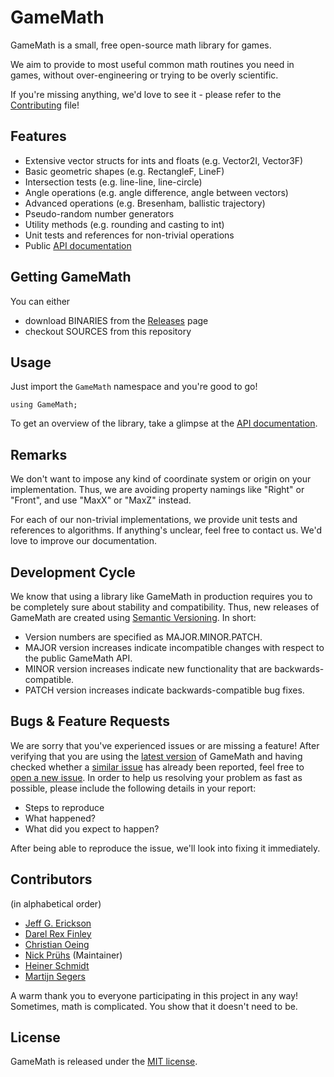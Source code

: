 # GameMath

GameMath is a small, free open-source math library for games.

We aim to provide to most useful common math routines you need in games, without over-engineering or trying to be overly scientific.

If you're missing anything, we'd love to see it - please refer to the [Contributing](https://github.com/npruehs/game-math/blob/develop/CONTRIBUTING.md) file!

## Features

* Extensive vector structs for ints and floats (e.g. Vector2I, Vector3F)
* Basic geometric shapes (e.g. RectangleF, LineF)
* Intersection tests (e.g. line-line, line-circle)
* Angle operations (e.g. angle difference, angle between vectors)
* Advanced operations (e.g. Bresenham, ballistic trajectory)
* Pseudo-random number generators
* Utility methods (e.g. rounding and casting to int)
* Unit tests and references for non-trivial operations
* Public [API documentation](http://npruehs.de/game-math/api/1.0)

## Getting GameMath

You can either

* download BINARIES from the [Releases](https://github.com/npruehs/game-math/releases) page
* checkout SOURCES from this repository

## Usage

Just import the `GameMath` namespace and you're good to go!

    using GameMath;

To get an overview of the library, take a glimpse at the [API documentation](http://npruehs.de/game-math/api/1.0).
	
## Remarks

We don't want to impose any kind of coordinate system or origin on your implementation. Thus, we are avoiding property namings like "Right" or "Front", and use "MaxX" or "MaxZ" instead.

For each of our non-trivial implementations, we provide unit tests and references to algorithms. If anything's unclear, feel free to contact us. We'd love to improve our documentation.

## Development Cycle

We know that using a library like GameMath in production requires you to be completely sure about stability and compatibility. Thus, new releases of GameMath are created using [Semantic Versioning](http://semver.org/). In short:

* Version numbers are specified as MAJOR.MINOR.PATCH.
* MAJOR version increases indicate incompatible changes with respect to the public GameMath API.
* MINOR version increases indicate new functionality that are backwards-compatible.
* PATCH version increases indicate backwards-compatible bug fixes.

## Bugs & Feature Requests

We are sorry that you've experienced issues or are missing a feature! After verifying that you are using the [latest version](https://github.com/npruehs/game-math/releases) of GameMath and having checked whether a [similar issue](https://github.com/npruehs/game-math/issues) has already been reported, feel free to [open a new issue](https://github.com/npruehs/game-math/issues/new). In order to help us resolving your problem as fast as possible, please include the following details in your report:

* Steps to reproduce
* What happened?
* What did you expect to happen?

After being able to reproduce the issue, we'll look into fixing it immediately.

## Contributors

(in alphabetical order)

* [Jeff G. Erickson](http://algorithms.wtf)
* [Darel Rex Finley](http://alienryderflex.com)
* [Christian Oeing](https://github.com/coeing)
* [Nick Prühs](https://github.com/npruehs) (Maintainer)
* [Heiner Schmidt](https://github.com/heinerschmidt)
* [Martijn Segers](https://nl.linkedin.com/in/martijn-segers-b3096956)

A warm thank you to everyone participating in this project in any way! Sometimes, math is complicated. You show that it doesn't need to be.

## License

GameMath is released under the [MIT license](https://github.com/npruehs/game-math/blob/develop/LICENSE).
